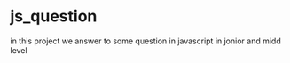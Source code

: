 # js_question
in this project we answer to some question in javascript in jonior and midd level 



